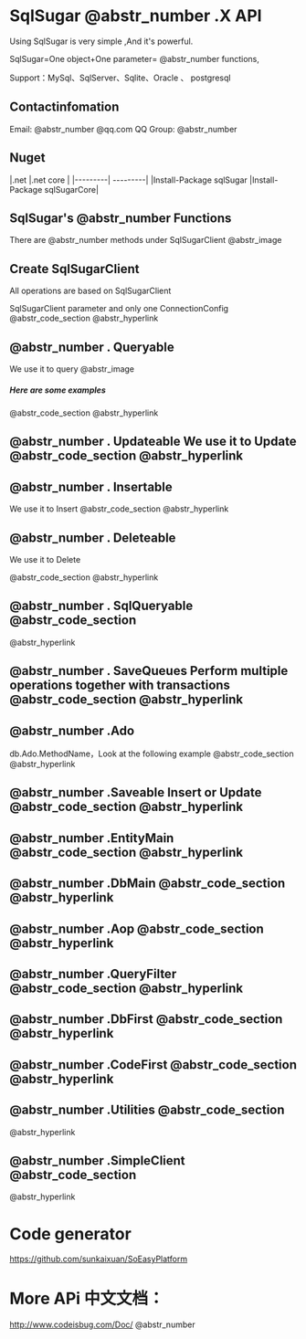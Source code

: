 # SqlSugar @abstr_number .X API

Using SqlSugar is very simple ,And it's powerful.

SqlSugar=One object+One parameter= @abstr_number functions,

Support：MySql、SqlServer、Sqlite、Oracle 、 postgresql 

## Contactinfomation

Email: @abstr_number @qq.com QQ Group: @abstr_number 

## Nuget

|.net |.net core | |---------| ---------| |Install-Package sqlSugar |Install-Package sqlSugarCore|

## SqlSugar's @abstr_number Functions

There are @abstr_number methods under SqlSugarClient @abstr_image 

## Create SqlSugarClient

All operations are based on SqlSugarClient

SqlSugarClient parameter and only one ConnectionConfig @abstr_code_section @abstr_hyperlink 

## @abstr_number . Queryable

We use it to query @abstr_image 

##### Here are some examples

@abstr_code_section @abstr_hyperlink 

## @abstr_number . Updateable We use it to Update @abstr_code_section @abstr_hyperlink 

## @abstr_number . Insertable

We use it to Insert @abstr_code_section @abstr_hyperlink 

## @abstr_number . Deleteable

We use it to Delete

@abstr_code_section @abstr_hyperlink 

## @abstr_number . SqlQueryable @abstr_code_section   
@abstr_hyperlink 

## @abstr_number . SaveQueues Perform multiple operations together with transactions @abstr_code_section @abstr_hyperlink 

## @abstr_number .Ado

db.Ado.MethodName，Look at the following example @abstr_code_section @abstr_hyperlink 

## @abstr_number .Saveable Insert or Update @abstr_code_section @abstr_hyperlink 

## @abstr_number .EntityMain @abstr_code_section @abstr_hyperlink 

## @abstr_number .DbMain @abstr_code_section @abstr_hyperlink 

## @abstr_number .Aop @abstr_code_section @abstr_hyperlink 

## @abstr_number .QueryFilter @abstr_code_section @abstr_hyperlink 

## @abstr_number .DbFirst @abstr_code_section @abstr_hyperlink 

## @abstr_number .CodeFirst @abstr_code_section @abstr_hyperlink 

## @abstr_number .Utilities @abstr_code_section 

@abstr_hyperlink 

## @abstr_number .SimpleClient @abstr_code_section 

@abstr_hyperlink 

# Code generator

https://github.com/sunkaixuan/SoEasyPlatform

# More APi 中文文档：

http://www.codeisbug.com/Doc/ @abstr_number 
